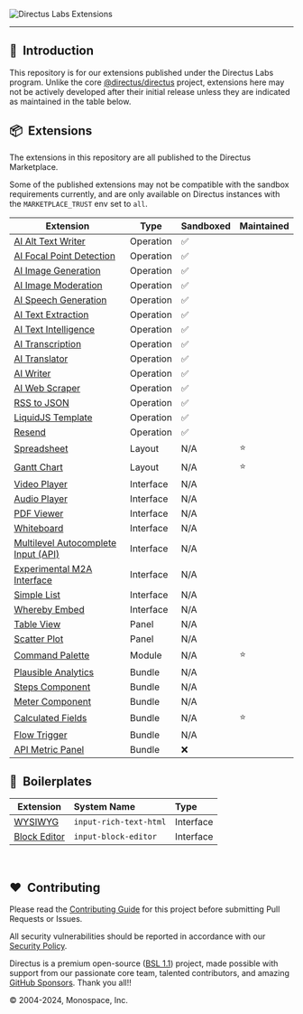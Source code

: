 ![Directus Labs Extensions](https://github.com/directus-labs/extensions/assets/1461554/aae72c6c-e47a-4a6f-968a-5cf1d6b5a73d)

---

## 🐰 &nbsp;Introduction

This repository is for our extensions published under the Directus Labs program. Unlike the core [@directus/directus](https://github.com/directus/directus) project, extensions here may not be actively developed after their initial release unless they are indicated as maintained in the table below.

## 📦 &nbsp;Extensions

The extensions in this repository are all published to the Directus Marketplace.

Some of the published extensions may not be compatible with the sandbox requirements currently, and are only available on Directus instances with the `MARKETPLACE_TRUST` env set to `all`.

| Extension                                                                                                                             | Type      | Sandboxed | Maintained |
| ------------------------------------------------------------------------------------------------------------------------------------- | --------- | --------- | ---------- |
| [AI Alt Text Writer](//github.com/directus-labs/extensions/tree/main/packages/ai-alt-text-writer)                                     | Operation | ✅        |            |
| [AI Focal Point Detection](//github.com/directus-labs/extensions/tree/main/packages/ai-focal-point-detection-operation)               | Operation | ✅        |            |
| [AI Image Generation](//github.com/directus-labs/extensions/tree/main/packages/ai-image-generation-operation)                         | Operation | ✅        |            |
| [AI Image Moderation](//github.com/directus-labs/extensions/tree/main/packages/ai-image-moderation-operation)                         | Operation | ✅        |            |
| [AI Speech Generation](//github.com/directus-labs/extensions/tree/main/packages/ai-speech-generation-operation)                       | Operation | ✅        |            |
| [AI Text Extraction](//github.com/directus-labs/extensions/tree/main/packages/ai-text-extraction-operation)                           | Operation | ✅        |            |
| [AI Text Intelligence](//github.com/directus-labs/extensions/tree/main/packages/ai-text-intelligence-operation)                       | Operation | ✅        |            |
| [AI Transcription](//github.com/directus-labs/extensions/tree/main/packages/ai-transcription-operation)                               | Operation | ✅        |            |
| [AI Translator](//github.com/directus-labs/extensions/tree/main/packages/ai-translator-operation)                                     | Operation | ✅        |            |
| [AI Writer](//github.com/directus-labs/extensions/tree/main/packages/ai-writer-operation)                                             | Operation | ✅        |            |
| [AI Web Scraper](//github.com/directus-labs/extensions/tree/main/packages/ai-web-scraper-operation)                                   | Operation | ✅        |            |
| [RSS to JSON](//github.com/directus-labs/extensions/tree/main/packages/rss-to-json-operation)                                         | Operation | ✅        |            |
| [LiquidJS Template](//github.com/directus-labs/extensions/tree/main/packages/liquidjs-operation)                                      | Operation | ✅        |            |
| [Resend](//github.com/directus-labs/extensions/tree/main/packages/resend-operation)                                                   | Operation | ✅        |            |
| [Spreadsheet](//github.com/directus-labs/extensions/tree/main/packages/spreadsheet-layout)                                            | Layout    | N/A       | ⭐         |
| [Gantt Chart](//github.com/directus-labs/extensions/tree/main/packages/gantt-chart-layout)                                            | Layout    | N/A       | ⭐         |
| [Video Player](//github.com/directus-labs/extensions/tree/main/packages/video-player-interface)                                       | Interface | N/A       |            |
| [Audio Player](//github.com/directus-labs/extensions/tree/main/packages/audio-player-interface)                                       | Interface | N/A       |            |
| [PDF Viewer](//github.com/directus-labs/extensions/tree/main/packages/pdf-viewer-interface)                                           | Interface | N/A       |            |
| [Whiteboard](//github.com/directus-labs/extensions/tree/main/packages/whiteboard-interface)                                           | Interface | N/A       |            |
| [Multilevel Autocomplete Input (API)](//github.com/directus-labs/extensions/tree/main/packages/multilevel-autocomplete-api-interface) | Interface | N/A       |            |
| [Experimental M2A Interface](//github.com/directus-labs/extensions/tree/main/packages/experimental-m2a-interface)                     | Interface | N/A       |            |
| [Simple List](//github.com/directus-labs/extensions/tree/main/packages/simple-list-interface)                                         | Interface | N/A       |            |
| [Whereby Embed](//github.com/directus-labs/extensions/tree/main/packages/whereby-embedded-interface)                                  | Interface | N/A       |            |
| [Table View](//github.com/directus-labs/extensions/tree/main/packages/table-view-panel)                                               | Panel     | N/A       |            |
| [Scatter Plot](//github.com/directus-labs/extensions/tree/main/packages/scatter-plot-panel)                                           | Panel     | N/A       |            |
| [Command Palette](//github.com/directus-labs/extensions/tree/main/packages/command-palette-module)                                    | Module    | N/A       | ⭐         |
| [Plausible Analytics](//github.com/directus-labs/extensions/tree/main/packages/plausible-analytics-bundle)                            | Bundle    | N/A       |            |
| [Steps Component](//github.com/directus-labs/extensions/tree/main/packages/steps-component)                                           | Bundle    | N/A       |            |
| [Meter Component](//github.com/directus-labs/extensions/tree/main/packages/meter-component)                                           | Bundle    | N/A       |            |
| [Calculated Fields](//github.com/directus-labs/extensions/tree/main/packages/calculated-fields-bundle)                                | Bundle    | N/A       | ⭐         |
| [Flow Trigger](//github.com/directus-labs/extensions/tree/main/packages/flow-trigger-bundle)                                          | Bundle    | N/A       |            |
| [API Metric Panel](//github.com/directus-labs/extensions/tree/main/packages/api-metric-panel)                                         | Bundle    | ❌        |            |

<!-- Tentatively Upcoming - no promises!

| [AI Research](//github.com/directus-labs/extensions/tree/main/packages/ai-research-interface) | Interface | Planned | N/A |
| [-------------------------------------------------------------------------------------------) | I-------e | P-----d | N-A |

-->

## 🔧 &nbsp;Boilerplates

| Extension                                                                                    | System Name            | Type      |
| -------------------------------------------------------------------------------------------- | :--------------------- | :-------- |
| [WYSIWYG](//github.com/directus-labs/extensions/tree/main/boilerplates/input-rich-text-html) | `input-rich-text-html` | Interface |
| [Block Editor](//github.com/directus-labs/extensions/tree/main/boilerplates/block-editor)    | `input-block-editor`   | Interface |

<br>

## ❤️ &nbsp;Contributing

Please read the [Contributing Guide](//github.com/directus-labs/extensions/blob/main/.github/CONTRIBUTING.md) for this project before submitting Pull Requests or Issues.

All security vulnerabilities should be reported in accordance with our [Security Policy](//docs.directus.io/contributing/introduction.html#report-security-vulnerability).

Directus is a premium open-source ([BSL 1.1](//github.com/directus/directus/blob/main/license)) project, made possible with support from our passionate core team, talented contributors, and amazing [GitHub Sponsors](//github.com/sponsors/directus). Thank you all!!

© 2004-2024, Monospace, Inc.
